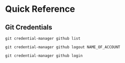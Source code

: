 # Quick Reference

## Git Credentials

```git credential-manager github list```

```git credential-manager github logout NAME_OF_ACCOUNT```

```git credential-manager github login```